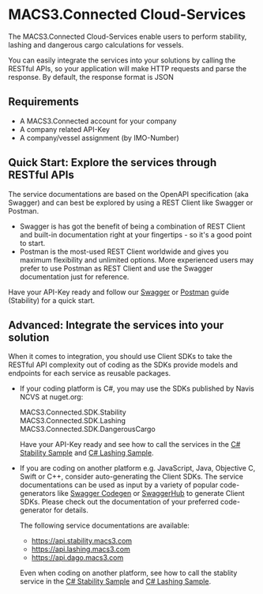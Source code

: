# MACS3.Connected Cloud-Services

The MACS3.Connected Cloud-Services enable users to perform stability, lashing and dangerous cargo calculations for vessels.

You can easily integrate the services into your solutions by calling the RESTful APIs, so your application will make HTTP requests and parse the response. By default, the response format is JSON

## Requirements

* A MACS3.Connected account for your company
* A company related API-Key
* A company/vessel assignment (by IMO-Number)

## Quick Start: Explore the services through RESTful APIs

The service documentations are based on the OpenAPI specification (aka Swagger) and can best be explored by using a REST Client like Swagger or Postman.

* Swagger is has got the benefit of being a combination of REST Client and built-in documentation right at your fingertips - so it's a good point to start.
* Postman is the most-used REST Client worldwide and gives you maximum flexibility and unlimited options. More experienced users may prefer to use Postman as REST Client and use the Swagger documentation just for reference.

Have your API-Key ready and follow our [Swagger](swagger.md) or [Postman](postman.md) guide (Stability) for a quick start.

## Advanced: Integrate the services into your solution

When it comes to integration, you should use Client SDKs to take the RESTful API complexity out of coding as the SDKs provide models and endpoints for each service as reusable packages. 
 
* If your coding platform is C#, you may use the SDKs published by Navis NCVS at nuget.org:  

  MACS3.Connected.SDK.Stability  
  MACS3.Connected.SDK.Lashing  
  MACS3.Connected.SDK.DangerousCargo  
  
  Have your API-Key ready and see how to call the services in the [C# Stability Sample](csharp_stability.md) and [C# Lashing Sample](csharp_lashing.md).

* If you are coding on another platform e.g. JavaScript, Java, Objective C, Swift or C++, consider auto-generating the Client SDKs. The service documentations can be used as input by a variety of popular code-generators like [Swagger Codegen](https://swagger.io/tools/swagger-codegen) or [SwaggerHub](https://swagger.io/tools/swaggerhub) to generate Client SDKs. Please check out the documentation of your preferred code-generator for details. 

  The following service documentations are available:
  * https://api.stability.macs3.com
  * https://api.lashing.macs3.com
  * https://api.dago.macs3.com

  Even when coding on another platform, see how to call the stablity service in the [C# Stability Sample](csharp_stability.md) and  [C# Lashing Sample](csharp_lashing.md).
